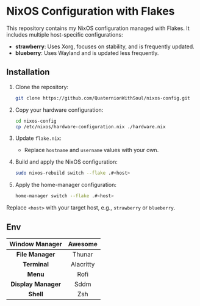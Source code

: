 # NixOS Configuration with Flakes

This repository contains my NixOS configuration managed with Flakes. It includes multiple host-specific configurations:

- **strawberry**: Uses Xorg, focuses on stability, and is frequently updated.
- **blueberry**: Uses Wayland and is updated less frequently.

## Installation

1. Clone the repository:
   ```bash
   git clone https://github.com/QuaternionWithSoul/nixos-config.git
   ```

2. Copy your hardware configuration:
   ```bash
   cd nixos-config
   cp /etc/nixos/hardware-configuration.nix ./hardware.nix
   ```

3. Update `flake.nix`:
   - Replace `hostname` and `username` values with your own.

4. Build and apply the NixOS configuration:
   ```bash
   sudo nixos-rebuild switch --flake .#<host>
   ```

5. Apply the home-manager configuration:
   ```bash
   home-manager switch --flake .#<host>
   ```

Replace `<host>` with your target host, e.g., `strawberry` or `blueberry`.

## Env

 **Window Manager**  | Awesome
:-------------------:|:---------:
 **File Manager**    | Thunar
 **Terminal**        | Alacritty
 **Menu**            | Rofi
 **Display Manager** | Sddm
 **Shell**           | Zsh
